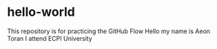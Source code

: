 # hello-world
This repository is for practicing the GitHub Flow
Hello my name is Aeon Toran 
I attend ECPI University
